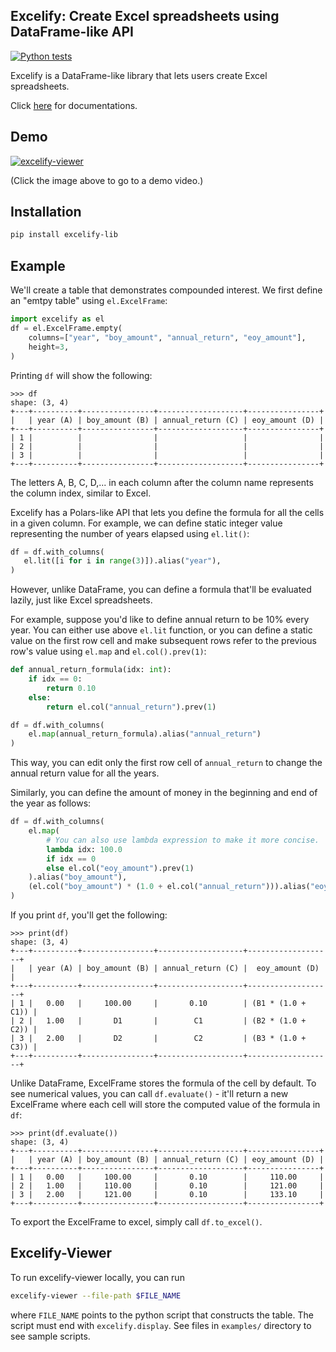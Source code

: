 ## Excelify: Create Excel spreadsheets using DataFrame-like API

[![Python tests](https://github.com/yjhan96/excelify/actions/workflows/python-test.yml/badge.svg)](https://github.com/yjhan96/excelify/actions/workflows/python-test.yml)

Excelify is a DataFrame-like library that lets users create Excel spreadsheets.

Click [here](https://yjhan96.github.io/excelify/) for documentations.

## Demo
[![excelify-viewer](https://img.youtube.com/vi/pVCHnAjNIsQ/0.jpg)](https://www.youtube.com/watch?v=pVCHnAjNIsQ)

(Click the image above to go to a demo video.)

## Installation
```bash
pip install excelify-lib
```

## Example
We'll create a table that demonstrates compounded interest.
We first define an "emtpy table" using `el.ExcelFrame`:
```python
import excelify as el
df = el.ExcelFrame.empty(
    columns=["year", "boy_amount", "annual_return", "eoy_amount"],
    height=3,
)
```
Printing `df` will show the following:
```pycon
>>> df
shape: (3, 4)
+---+----------+----------------+-------------------+----------------+
|   | year (A) | boy_amount (B) | annual_return (C) | eoy_amount (D) |
+---+----------+----------------+-------------------+----------------+
| 1 |          |                |                   |                |
| 2 |          |                |                   |                |
| 3 |          |                |                   |                |
+---+----------+----------------+-------------------+----------------+
```

The letters A, B, C, D,... in each column after the column name represents
the column index, similar to Excel.

Excelify has a Polars-like API that lets you define the formula for all the
cells in a given column. For example, we can define static integer value
representing the number of years elapsed using `el.lit()`:

```python
df = df.with_columns(
   el.lit([i for i in range(3)]).alias("year"),
)
```

However, unlike DataFrame, you can define a formula that'll be evaluated
lazily, just like Excel spreadsheets.

For example, suppose you'd like to define annual return to be 10% every year.
You can either use above `el.lit` function, or you can define a static value on
the first row cell and make subsequent rows refer to the previous row's value
using `el.map` and `el.col().prev(1)`:

```python
def annual_return_formula(idx: int):
    if idx == 0:
        return 0.10
    else:
        return el.col("annual_return").prev(1)

df = df.with_columns(
    el.map(annual_return_formula).alias("annual_return")
)
```
This way, you can edit only the first row cell of `annual_return` to change the
annual return value for all the years.

Similarly, you can define the amount of money in the beginning and end of the
year as follows:

```python
df = df.with_columns(
    el.map(
        # You can also use lambda expression to make it more concise.
        lambda idx: 100.0
        if idx == 0
        else el.col("eoy_amount").prev(1)
    ).alias("boy_amount"),
    (el.col("boy_amount") * (1.0 + el.col("annual_return"))).alias("eoy_amount"),
)
```

If you print `df`, you'll get the following:
```pycon
>>> print(df)
shape: (3, 4)
+---+----------+----------------+-------------------+-------------------+
|   | year (A) | boy_amount (B) | annual_return (C) |  eoy_amount (D)   |
+---+----------+----------------+-------------------+-------------------+
| 1 |   0.00   |     100.00     |       0.10        | (B1 * (1.0 + C1)) |
| 2 |   1.00   |       D1       |        C1         | (B2 * (1.0 + C2)) |
| 3 |   2.00   |       D2       |        C2         | (B3 * (1.0 + C3)) |
+---+----------+----------------+-------------------+-------------------+
```

Unlike DataFrame, ExcelFrame stores the formula of the cell by default. To see
numerical values, you can call `df.evaluate()` - it'll return a new ExcelFrame
where each cell will store the computed value of the formula in `df`:

```pycon
>>> print(df.evaluate())
shape: (3, 4)
+---+----------+----------------+-------------------+----------------+
|   | year (A) | boy_amount (B) | annual_return (C) | eoy_amount (D) |
+---+----------+----------------+-------------------+----------------+
| 1 |   0.00   |     100.00     |       0.10        |     110.00     |
| 2 |   1.00   |     110.00     |       0.10        |     121.00     |
| 3 |   2.00   |     121.00     |       0.10        |     133.10     |
+---+----------+----------------+-------------------+----------------+
```

To export the ExcelFrame to excel, simply call `df.to_excel()`.

## Excelify-Viewer

To run excelify-viewer locally, you can run
```bash
excelify-viewer --file-path $FILE_NAME
```
where `FILE_NAME` points to the python script that constructs the table.
The script must end with `excelify.display`. See files in `examples/` directory
to see sample scripts.
